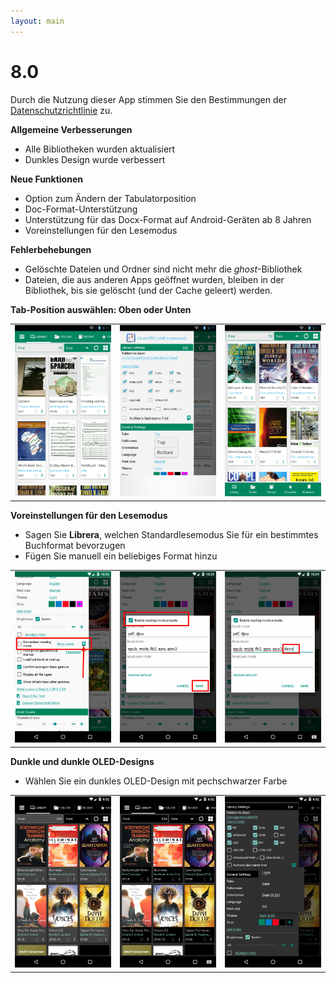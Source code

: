 ```yaml
---
layout: main
---
```


# 8.0

Durch die Nutzung dieser App stimmen Sie den Bestimmungen der [Datenschutzrichtlinie](/wiki/PrivacyPolicy/de) zu.

**Allgemeine Verbesserungen**

* Alle Bibliotheken wurden aktualisiert
* Dunkles Design wurde verbessert

**Neue Funktionen**

* Option zum Ändern der Tabulatorposition
* Doc-Format-Unterstützung
* Unterstützung für das Docx-Format auf Android-Geräten ab 8 Jahren
* Voreinstellungen für den Lesemodus

**Fehlerbehebungen**

* Gelöschte Dateien und Ordner sind nicht mehr die _ghost_-Bibliothek
* Dateien, die aus anderen Apps geöffnet wurden, bleiben in der Bibliothek, bis sie gelöscht (und der Cache geleert) werden.

**Tab-Position auswählen: Oben oder Unten**

||||
|-|-|-|
|![](2.png)|![](3.png)|![](1.png)|

**Voreinstellungen für den Lesemodus**

* Sagen Sie **Librera**, welchen Standardlesemodus Sie für ein bestimmtes Buchformat bevorzugen
* Fügen Sie manuell ein beliebiges Format hinzu

||||
|-|-|-|
|![](4.png)|![](5.png)|![](6.png)|

**Dunkle und dunkle OLED-Designs**

* Wählen Sie ein dunkles OLED-Design mit pechschwarzer Farbe

||||
|-|-|-|
|![](9.png)|![](8.png)|![](7.png)|

